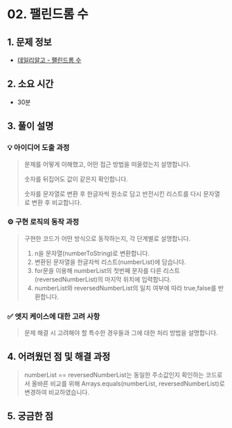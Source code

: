 # 02. 팰린드롬 수

## 1. 문제 정보

- [데일리알고 - 팰린드롬 수](https://dailyalgo.kr/problems/158)

## 2. 소요 시간

- 30분

## 3. 풀이 설명

### 💡 아이디어 도출 과정

> 문제를 어떻게 이해했고, 어떤 접근 방법을 떠올렸는지 설명합니다.
>
> 숫자를 뒤집어도 값이 같은지 확인합니다.
>
> 숫자를 문자열로 변환 후 한글자씩 원소로 담고 반전시킨 리스트를 다시 문자열로 변환 후 비교합니다.

### ⚙️ 구현 로직의 동작 과정

> 구현한 코드가 어떤 방식으로 동작하는지, 각 단계별로 설명합니다.
>
> 1. n을 문자열(numberToString)로 변환합니다.
> 2. 변환된 문자열을 한글자씩 리스트(numberList)에 담습니다.
> 3. for문을 이용해 numberList의 첫번째 문자를 다른 리스트(reversedNumberList)의 마지막 위치에 입력합니다.
> 4. numberList와 reversedNumberList의 일치 여부에 따라 true,false를 반환합니다.

### ✅ 엣지 케이스에 대한 고려 사항

> 문제 해결 시 고려해야 할 특수한 경우들과 그에 대한 처리 방법을 설명합니다.

## 4. 어려웠던 점 및 해결 과정

> numberList == reversedNumberList는 동일한 주소값인지 확인하는 코드로서 올바른 비교를 위해 Arrays.equals(numberList, reversedNumberList)로 변경하여
> 비교하였습니다.

## 5. 궁금한 점

>